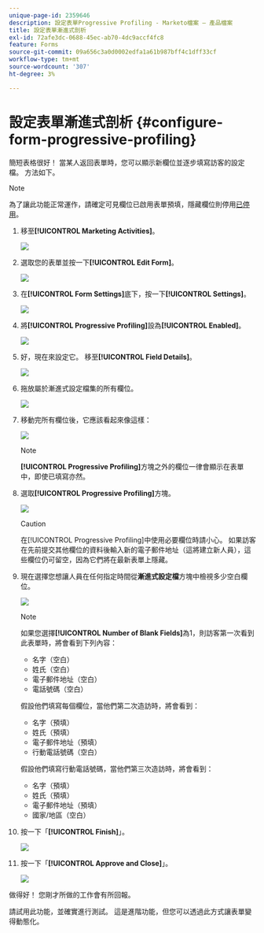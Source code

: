 ```yaml
---
unique-page-id: 2359646
description: 設定表單Progressive Profiling - Marketo檔案 — 產品檔案
title: 設定表單漸進式剖析
exl-id: 72afe3dc-0688-45ec-ab70-4dc9accf4fc8
feature: Forms
source-git-commit: 09a656c3a0d0002edfa1a61b987bff4c1dff33cf
workflow-type: tm+mt
source-wordcount: '307'
ht-degree: 3%

---
```


# 設定表單漸進式剖析 {#configure-form-progressive-profiling}

簡短表格很好！ 當某人返回表單時，您可以顯示新欄位並逐步填寫訪客的設定檔。 方法如下。

>[!NOTE]
>
>為了讓此功能正常運作，請確定可見欄位已啟用表單預填，隱藏欄位則停用[已停用](/help/marketo/product-docs/demand-generation/forms/form-fields/disable-pre-fill-for-a-form-field.md)。

1. 移至&#x200B;**[!UICONTROL Marketing Activities]**。

   ![](assets/ma-1.png)

1. 選取您的表單並按一下&#x200B;**[!UICONTROL Edit Form]**。

   ![](assets/image2014-9-15-12-3a31-3a20.png)

1. 在&#x200B;**[!UICONTROL Form Settings]**&#x200B;底下，按一下&#x200B;**[!UICONTROL Settings]**。

   ![](assets/image2014-9-15-12-3a31-3a29.png)

1. 將&#x200B;**[!UICONTROL Progressive Profiling]**&#x200B;設為&#x200B;**[!UICONTROL Enabled]**。

   ![](assets/image2014-9-15-12-3a31-3a47.png)

1. 好，現在來設定它。 移至&#x200B;**[!UICONTROL Field Details]**。

   ![](assets/image2014-9-15-12-3a31-3a55.png)

1. 拖放屬於漸進式設定檔集的所有欄位。

   ![](assets/image2014-9-15-12-3a32-3a3.png)

1. 移動完所有欄位後，它應該看起來像這樣：

   ![](assets/image2014-9-15-12-3a32-3a12.png)

   >[!NOTE]
   >
   >**[!UICONTROL Progressive Profiling]**&#x200B;方塊之外的欄位一律會顯示在表單中，即使已填寫亦然。

1. 選取&#x200B;**[!UICONTROL Progressive Profiling]**&#x200B;方塊。

   ![](assets/image2014-9-15-12-3a32-3a19.png)

   >[!CAUTION]
   >
   >在[!UICONTROL Progressive Profiling]中使用必要欄位時請小心。 如果訪客在先前提交其他欄位的資料後輸入新的電子郵件地址（這將建立新人員），這些欄位仍可留空，因為它們將在最新表單上隱藏。

1. 現在選擇您想讓人員在任何指定時間從&#x200B;**漸進式設定檔**&#x200B;方塊中檢視多少空白欄位。

   ![](assets/image2014-9-15-12-3a32-3a26.png)

   >[!NOTE]
   >
   >如果您選擇&#x200B;**[!UICONTROL Number of Blank Fields]**&#x200B;為1，則訪客第一次看到此表單時，將會看到下列內容：
   >
   >* 名字（空白）
   >* 姓氏（空白）
   >* 電子郵件地址（空白）
   >* 電話號碼（空白）
   >
   >假設他們填寫每個欄位，當他們第二次造訪時，將會看到：
   >
   >* 名字（預填）
   >* 姓氏（預填）
   >* 電子郵件地址（預填）
   >* 行動電話號碼（空白）
   >
   >假設他們填寫行動電話號碼，當他們第三次造訪時，將會看到：
   >
   >* 名字（預填）
   >* 姓氏（預填）
   >* 電子郵件地址（預填）
   >* 國家/地區（空白）

1. 按一下「**[!UICONTROL Finish]**」。

   ![](assets/image2014-9-15-12-3a33-3a35.png)

1. 按一下「**[!UICONTROL Approve and Close]**」。

   ![](assets/image2014-9-15-12-3a33-3a45.png)

做得好！ 您剛才所做的工作會有所回報。

請試用此功能，並確實進行測試。 這是進階功能，但您可以透過此方式讓表單變得動態化。

